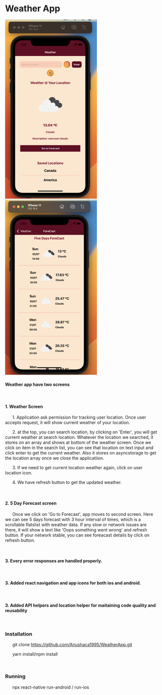 # Weather App


<img
  src="/img/sc1.png"
  alt="Alt text"
  title="Optional title"
  style="display: inline-block; margin: 0 auto; max-width: 300px">
  <img
  src="/img/sc2.png"
  alt="Alt text"
  title="Optional title"
  style="display: inline-block; margin: 0 auto; max-width: 300px">

<h4> Weather app have two screens </h4>

&nbsp; &nbsp;<h4>1. Weather Screen</h4>

&nbsp; &nbsp; &nbsp;     1. Application ask permission for tracking user location. Once user accepts request, it will show current weather of your location.

&nbsp; &nbsp; &nbsp;     2. at the top, you can search location, by clicking on 'Enter', you will get current weather at search location. Whatever the location we searched, it stores on an array and shows at bottom of the weather screen. Once we click on item in the search list, you can see that location on text input and click enter to get the current weather. Also it stores on asyncstorage to get the location array once we close the applicatiion.

&nbsp; &nbsp; &nbsp;     3. If we need to get current location weather again, click on user location icon.

&nbsp; &nbsp; &nbsp;     4. We have refresh button to get the updated weather.


&nbsp; &nbsp;<h4>2. 5 Day Forecast screen</h4> 

&nbsp; &nbsp; &nbsp;     Once we click on 'Go to Forecast', app moves to second screen. Here we can see 5 days forecast with 3 hour interval of times, which is a scrollable flatslist with weather data. If any slow or network issues are there, it will show a text  like 'Oops something went wrong' and refresh button. If your network stable, you can see foreacast details by click on refresh button.


&nbsp;&nbsp;<h4>3. Every error responses are handled properly.</h4>


&nbsp;&nbsp;<h4>3. Added react navigation and app icons for both ios and android.</h4>


&nbsp;&nbsp;<h4>3. Added API helpers and location helper for maitaining code quality and reusability</h4>


&nbsp;&nbsp;<h3> Installation </h3>

&nbsp; &nbsp; &nbsp;     git clone https://github.com/Anushaca1995/WeatherApp.git

&nbsp; &nbsp; &nbsp;     yarn install/npm install


&nbsp;&nbsp;<h3> Running </h3>

&nbsp; &nbsp; &nbsp;     npx react-native run-android / run-ios


   


